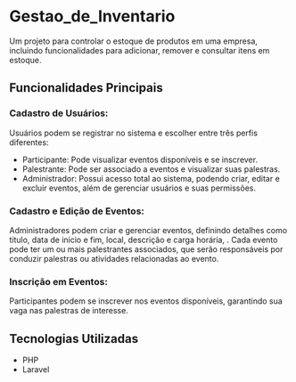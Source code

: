 # Gestao_de_Inventario
 Um projeto para controlar o estoque de produtos em uma empresa, incluindo funcionalidades para adicionar, remover e consultar itens em estoque.

## Funcionalidades Principais

### Cadastro de Usuários:

Usuários podem se registrar no sistema e escolher entre três perfis diferentes:
- Participante: Pode visualizar eventos disponíveis e se inscrever.
- Palestrante: Pode ser associado a eventos e visualizar suas palestras.
- Administrador: Possui acesso total ao sistema, podendo criar, editar e excluir eventos, além de gerenciar usuários e suas permissões.

### Cadastro e Edição de Eventos:

Administradores podem criar e gerenciar eventos, definindo detalhes como título, data de início e fim, local, descrição e carga horária, .
Cada evento pode ter um ou mais palestrantes associados, que serão responsáveis por conduzir palestras ou atividades relacionadas ao evento.

### Inscrição em Eventos:

Participantes podem se inscrever nos eventos disponíveis, garantindo sua vaga nas palestras de interesse.

## Tecnologias Utilizadas
- PHP
- Laravel
